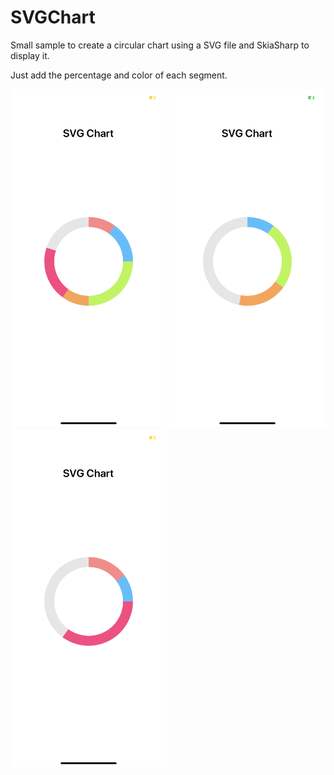 # SVGChart

Small sample to create a circular chart using a SVG file and SkiaSharp to display it.  
  
Just add  the percentage and color of each segment.

<p float="left">
  <img src="Readme/ChartSample2.PNG" width="250">
  <img src="Readme/ChartSample.PNG" width="250">
  <img src="Readme/ChartSample1.PNG" width="250">
</p>



